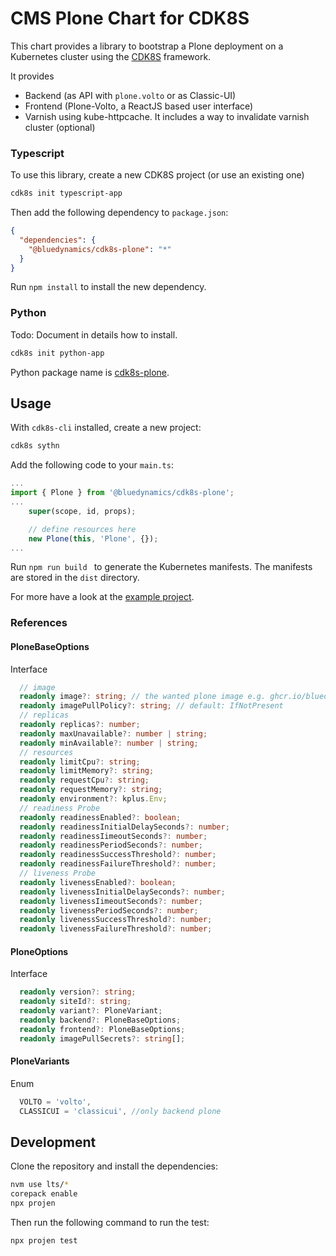 # CMS Plone Chart for CDK8S

This chart provides a library to bootstrap a Plone deployment on a Kubernetes cluster using the [CDK8S](https://cdk8s.io) framework.

It provides
- Backend (as API with `plone.volto` or as Classic-UI)
- Frontend (Plone-Volto, a ReactJS based user interface)
- Varnish using kube-httpcache. It includes a way to invalidate varnish cluster (optional)


### Typescript

To use this library, create a new CDK8S project (or use an existing one)

```bash
cdk8s init typescript-app
```

Then add the following dependency to `package.json`:

```json
{
  "dependencies": {
    "@bluedynamics/cdk8s-plone": "*"
  }
}
```

Run `npm install` to install the new dependency.

### Python

Todo: Document in details how to install.

```bash
cdk8s init python-app
```

Python package name is [cdk8s-plone](https://pypi.org/project/cdk8s-plone/).


## Usage

With `cdk8s-cli` installed, create a new project:

```bash
cdk8s sythn
```

Add the following code to your `main.ts`:

```typescript
...
import { Plone } from '@bluedynamics/cdk8s-plone';
...
    super(scope, id, props);

    // define resources here
    new Plone(this, 'Plone', {});
...
```

Run `npm run build ` to generate the Kubernetes manifests.
The manifests are stored in the `dist` directory.

For more have a look at the [example project](https://github.com/bluedynamics/cdk8s-plone-example).

### References

#### PloneBaseOptions
Interface
```typescript
  // image
  readonly image?: string; // the wanted plone image e.g. ghcr.io/bluedynamics/mximages-plone/mx-plone-backend:main'
  readonly imagePullPolicy?: string; // default: IfNotPresent
  // replicas
  readonly replicas?: number;
  readonly maxUnavailable?: number | string;
  readonly minAvailable?: number | string;
  // resources
  readonly limitCpu?: string;
  readonly limitMemory?: string;
  readonly requestCpu?: string;
  readonly requestMemory?: string;
  readonly environment?: kplus.Env;
  // readiness Probe
  readonly readinessEnabled?: boolean;
  readonly readinessInitialDelaySeconds?: number;
  readonly readinessIimeoutSeconds?: number;
  readonly readinessPeriodSeconds?: number;
  readonly readinessSuccessThreshold?: number;
  readonly readinessFailureThreshold?: number;
  // liveness Probe
  readonly livenessEnabled?: boolean;
  readonly livenessInitialDelaySeconds?: number;
  readonly livenessIimeoutSeconds?: number;
  readonly livenessPeriodSeconds?: number;
  readonly livenessSuccessThreshold?: number;
  readonly livenessFailureThreshold?: number;
```

#### PloneOptions
Interface
```typescript
  readonly version?: string;
  readonly siteId?: string;
  readonly variant?: PloneVariant;
  readonly backend?: PloneBaseOptions;
  readonly frontend?: PloneBaseOptions;
  readonly imagePullSecrets?: string[];
```

#### PloneVariants
Enum
```typescript
  VOLTO = 'volto',
  CLASSICUI = 'classicui', //only backend plone
```


## Development

Clone the repository and install the dependencies:

```bash
nvm use lts/*
corepack enable
npx projen
```

Then run the following command to run the test:

```bash
npx projen test
```
